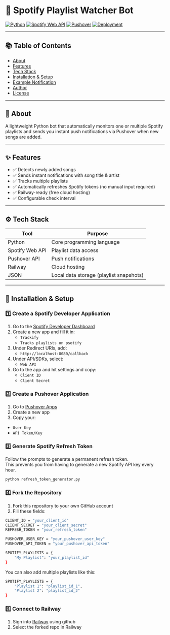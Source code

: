 # 🎵 Spotify Playlist Watcher Bot

[![Python](https://img.shields.io/badge/Python-3.8%2B-blue?logo=python&logoColor=white)](https://www.python.org/)
[![Spotify Web API](https://img.shields.io/badge/Spotify-API-1DB954?logo=spotify&logoColor=white)](https://developer.spotify.com/)
[![Pushover](https://img.shields.io/badge/Pushover-Notifications-blueviolet)](https://pushover.net)
[![Deployment](https://img.shields.io/badge/Deployed%20on-Railway-0B0D0E?logo=railway&logoColor=white)](https://railway.app/)

---

## 📚 Table of Contents
- [About](#about)
- [Features](#features)
- [Tech Stack](#tech-stack)
- [Installation & Setup](#installation--setup)
- [Example Notification](#example-notification)
- [Author](#author)
- [License](#license)

---

## 📖 About

A lightweight Python bot that automatically monitors one or multiple Spotify playlists and sends you instant push notifications via Pushover when new songs are added.

---

## ✨ Features
- ✅ Detects newly added songs
- ✅ Sends instant notifications with song title & artist
- ✅ Tracks multiple playlists
- ✅ Automatically refreshes Spotify tokens (no manual input required)
- ✅ Railway-ready (free cloud hosting)
- ✅ Configurable check interval

---

## ⚙️ Tech Stack

| Tool | Purpose |
|------|---------|
| Python | Core programming language |
| Spotify Web API | Playlist data access |
| Pushover API | Push notifications |
| Railway | Cloud hosting |
| JSON | Local data storage (playlist snapshots) |

---

## 🚀 Installation & Setup

### 1️⃣ Create a Spotify Developer Application
1. Go to the [Spotify Developer Dashboard](https://developer.spotify.com/dashboard)
2. Create a new app and fill it in:
   - `Trackify`
   - `Tracks playlists on psotify`
3. Under Redirect URIs, add:
   - `http://localhost:8080/callback`
4. Under API/SDKs, select:
   - `Web API`
2. Go to the app and hit settings and copy:
   - `Client ID`
   - `Client Secret`

### 2️⃣ Create a Pushover Application
1. Go to [Pushover Apps](https://pushover.net/apps/build)
2. Create a new app
3. Copy your:
- `User Key`
- `API Token/Key`

### 3️⃣ Generate Spotify Refresh Token
Follow the prompts to generate a permanent refresh token.  
This prevents you from having to generate a new Spotify API key every hour.
```bash
python refresh_token_generator.py
```

### 4️⃣ Fork the Repository
1. Fork this repository to your own GitHub account
2. Fill these fields:
```bash
CLIENT_ID = "your_client_id"
CLIENT_SECRET = "your_client_secret"
REFRESH_TOKEN = "your_refresh_token"

PUSHOVER_USER_KEY = "your_pushover_user_key"
PUSHOVER_API_TOKEN = "your_pushover_api_token"

SPOTIFY_PLAYLISTS = {
    "My Playlist": "your_playlist_id"
}
```
You can also add multiple playlists like this:
```bash
SPOTIFY_PLAYLISTS = {
    "Playlist 1": "playlist_id_1",
    "Playlist 2": "playlist_id_2"
}
```

### 5️⃣ Connect to Railway
1. Sign into [Railway](https://railway.com) using github
3. Select the forked repo in Railway
